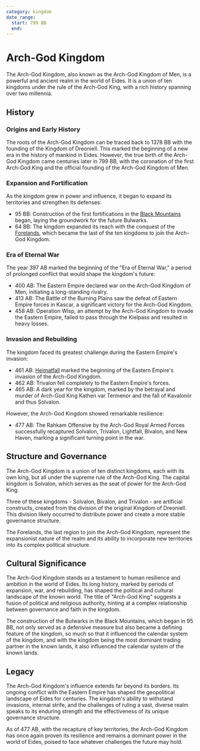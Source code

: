 ```yaml
---
category: kingdom
date_range:
  start: 799 BB
  end:
---
```


# Arch-God Kingdom

The Arch-God Kingdom, also known as the Arch-God Kingdom of Men, is a powerful and ancient realm in the world of Eides. It is a union of ten kingdoms under the rule of the Arch-God King, with a rich history spanning over two millennia.

## History

### Origins and Early History

The roots of the Arch-God Kingdom can be traced back to 1378 BB with the founding of the Kingdom of Dreoniell. This marked the beginning of a new era in the history of mankind in Eides. However, the true birth of the Arch-God Kingdom came centuries later in 799 BB, with the coronation of the first Arch-God King and the official founding of the Arch-God Kingdom of Men.

### Expansion and Fortification

As the kingdom grew in power and influence, it began to expand its territories and strengthen its defenses:

- 95 BB: Construction of the first fortifications in the [Black Mountains](/wiki/geography/eides/land-of-abominations/Black-Mountains.md) began, laying the groundwork for the future Bulwarks.
- 64 BB: The kingdom expanded its reach with the conquest of the [Forelands](/wiki/geography/eides/arch-god-kingdom/Forelands.md), which became the last of the ten kingdoms to join the Arch-God Kingdom.

### Era of Eternal War

The year 397 AB marked the beginning of the "Era of Eternal War," a period of prolonged conflict that would shape the kingdom's future:

- 400 AB: The Eastern Empire declared war on the Arch-God Kingdom of Men, initiating a long-standing rivalry.
- 413 AB: The Battle of the Burning Plains saw the defeat of Eastern Empire forces in Kascar, a significant victory for the Arch-God Kingdom.
- 458 AB: Operation Wisp, an attempt by the Arch-God Kingdom to invade the Eastern Empire, failed to pass through the Kielpass and resulted in heavy losses.

### Invasion and Rebuilding

The kingdom faced its greatest challenge during the Eastern Empire's invasion:

- 461 AB: [Heimatfall](/wiki/history/events/Heimatfall.md) marked the beginning of the Eastern Empire's invasion of the Arch-God Kingdom.
- 462 AB: Trivalon fell completely to the Eastern Empire's forces.
- 465 AB: A dark year for the kingdom, marked by the betrayal and murder of Arch-God King Kathen var Termenor and the fall of Kavaloniir and thus Solvalon.

However, the Arch-God Kingdom showed remarkable resilience:

- 477 AB: The Rahkam Offensive by the Arch-God Royal Armed Forces successfully recaptured Solvalon, Trivalon, Lightfall, Bivalon, and New Haven, marking a significant turning point in the war.

## Structure and Governance

The Arch-God Kingdom is a union of ten distinct kingdoms, each with its own king, but all under the supreme rule of the Arch-God King. The capital kingdom is Solvalon, which serves as the seat of power for the Arch-God King.

Three of these kingdoms - Solvalon, Bivalon, and Trivalon - are artificial constructs, created from the division of the original Kingdom of Dreoniell. This division likely occurred to distribute power and create a more stable governance structure.

The Forelands, the last region to join the Arch-God Kingdom, represent the expansionist nature of the realm and its ability to incorporate new territories into its complex political structure.

## Cultural Significance

The Arch-God Kingdom stands as a testament to human resilience and ambition in the world of Eides. Its long history, marked by periods of expansion, war, and rebuilding, has shaped the political and cultural landscape of the known world. The title of "Arch-God King" suggests a fusion of political and religious authority, hinting at a complex relationship between governance and faith in the kingdom.

The construction of the Bulwarks in the Black Mountains, which began in 95 BB, not only served as a defensive measure but also became a defining feature of the kingdom, so much so that it influenced the calendar system of the kingdom, and with the kingdom being the most dominant trading partner in the known lands, it also influenced the calendar system of the known lands.

## Legacy

The Arch-God Kingdom's influence extends far beyond its borders. Its ongoing conflict with the Eastern Empire has shaped the geopolitical landscape of Eides for centuries. The kingdom's ability to withstand invasions, internal strife, and the challenges of ruling a vast, diverse realm speaks to its enduring strength and the effectiveness of its unique governance structure.

As of 477 AB, with the recapture of key territories, the Arch-God Kingdom has once again proven its resilience and remains a dominant power in the world of Eides, poised to face whatever challenges the future may hold.